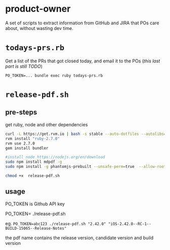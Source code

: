 # product-owner

A set of scripts to extract information from GitHub and JIRA that POs care about, without wasting dev time.

# `todays-prs.rb`

Get a list of the PRs that got closed today, and email it to the POs (_this last part is still TODO_)

```
PO_TOKEN=... bundle exec ruby todays-prs.rb
```


# `release-pdf.sh`

## pre-steps
get ruby, node and other dependencies
```sh
curl -L https://get.rvm.io | bash -s stable --auto-dotfiles --autolibs=enable --ruby
rvm install "ruby-2.7.0"
rvm use 2.7.0
gem install bundler

#install node https://nodejs.org/en/download
sudo npm install mdpdf -g
sudo npm install -g phantomjs-prebuilt --unsafe-perm=true  --allow-root

chmod +x  release-pdf.sh
```

## usage 
PO_TOKEN is Github API key

PO_TOKEN=<private po token> ./release-pdf.sh <release version> <pdf name> 

eg. ```PO_TOKEN=abc123 ./release-pdf.sh "2.42.0" "iOS-2.42.0--RC-1--BUILD-15065--Release-Notes"``` 

the pdf name contains the release version, candidate version and build version
